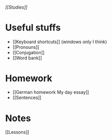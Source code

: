 ###### [[Studies]]
# Useful stuffs
- [[Keyboard shortcuts]] (windows only I think)
- [[Pronouns]]
- [[Conjugation]]
- [[Word bank]]
# Homework
- [[German homework My day essay]]
- [[Sentences]]
# Notes
[[Lessons]]